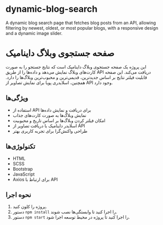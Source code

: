 # dynamic-blog-search
A dynamic blog search page that fetches blog posts from an API, allowing filtering by newest, oldest, or most popular blogs, with a responsive design and a dynamic image slider.

# صفحه جستجوی وبلاگ داینامیک

این پروژه یک صفحه جستجوی وبلاگ داینامیک است که نتایج جستجو را به صورت کارت‌های وبلاگ نمایش می‌دهد و داده‌ها را از طریق API دریافت می‌کند. این صفحه قابلیت فیلتر نتایج بر اساس جدیدترین، قدیمی‌ترین و محبوب‌ترین وبلاگ‌ها را دارد. همچنین، اسلایدری پویا برای نمایش تصاویر از API وجود دارد.

## ویژگی‌ها
- استفاده از API برای دریافت و نمایش داده‌ها
- نمایش وبلاگ‌ها به صورت کارت‌های جذاب
- امکان فیلتر کردن وبلاگ‌ها بر اساس تاریخ و محبوبیت
- اسلایدر داینامیک با دریافت تصاویر از API
- طراحی واکنش‌گرا برای تجربه کاربری بهتر

## تکنولوژی‌ها
- HTML
- SCSS
- Bootstrap
- JavaScript
- Axios برای ارتباط با API

## نحوه اجرا
1. پروژه را کلون کنید.
2. دستور `npm install` را اجرا کنید تا وابستگی‌ها نصب شوند.
3. دستور `npm start` را اجرا کنید تا پروژه در محیط توسعه اجرا شود.
